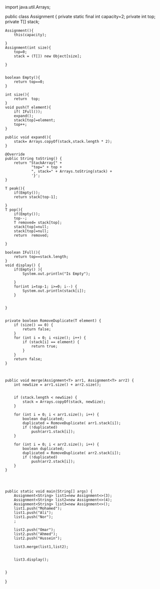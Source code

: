 import java.util.Arrays;

public class Assignment<T> {
    private  static  final  int capacity=2;
    private int top;
    private T[]  stack;


    Assignment(){
        this(capacity);

    }
    Assignment(int size){
        top=0;
        stack = (T[]) new Object[size];

    }


    boolean Empty(){
        return top==0;
    }

    int size(){
        return  top;
    }
    void push(T element){
        if( IFull());
        expand();
        stack[top]=element;
        top++;
    }

    public void expand(){
        stack= Arrays.copyOf(stack,stack.length * 2);
    }

    @Override
    public String toString() {
        return "StackArray{" +
                "top=" + top +
                ", stack=" + Arrays.toString(stack) +
                '}';
    }

    T peak(){
        if(Empty());
        return stack[top-1];

    }
    T pop(){
        if(Empty());
        top--;
        T removed= stack[top];
        stack[top]=null;
        stack[top]=null;
        return  removed;

    }

    boolean IFull(){
        return top==stack.length;
    }
    void display() {
        if(Empty() ){
            System.out.println("Is Empty");

        }
        for(int i=top-1; i>=0; i--) {
            System.out.println(stack[i]);
        }


    }


    private boolean RomoveDuplicate(T element) {
        if (size() == 0) {
            return false;
        }
        for (int i = 0; i <size(); i++) {
            if (stack[i] == element) {
                return true;
            }
        }
        return false;
    }



    public void merge(Assignment<T> arr1, Assignment<T> arr2) {
        int newSize = arr1.size() + arr2.size();


        if (stack.length < newSize) {
            stack = Arrays.copyOf(stack, newSize);
        }

        for (int i = 0; i < arr1.size(); i++) {
            boolean duplicated;
            duplicated = RomoveDuplicate( arr1.stack[i]);
            if (!duplicated)
                push(arr1.stack[i]);
        }

        for (int i = 0; i < arr2.size(); i++) {
            boolean duplicated;
            duplicated = RomoveDuplicate( arr2.stack[i]);
            if (!duplicated)
                push(arr2.stack[i]);
        }
    }




    public static void main(String[] args) {
        Assignment<String> list1=new Assignment<>(3);
        Assignment<String> list2=new Assignment<>(4);
        Assignment<String> list3=new Assignment<>();
        list1.push("Mohamed");
        list1.push("Ali");
        list1.push("Nor");
        ;

        list2.push("Omar");
        list2.push("Ahmed");
        list2.push("Hussein");

        list3.merge(list1,list2);


        list3.display();


    }

}
